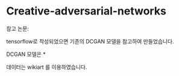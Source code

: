 # Creative-adversarial-networks



참고 논문:


tensorflow로 작성되었으면 기존의 DCGAN 모델을 참고하여 만들었습니다. 

DCGAN 모델은 * 

데이터는 wikiart 를 이용하였습니다.
